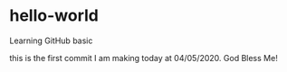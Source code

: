 # hello-world


Learning GitHub basic


this is the first commit I am making today at 04/05/2020.  God Bless Me!
